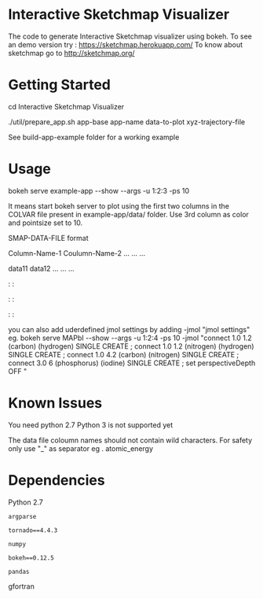 # Interactive Sketchmap Visualizer

The code to generate Interactive Sketchmap visualizer using bokeh. 
To see an demo version try : https://sketchmap.herokuapp.com/
To know about sketchmap go to http://sketchmap.org/

# Getting Started

cd Interactive Sketchmap Visualizer

./util/prepare_app.sh app-base app-name data-to-plot xyz-trajectory-file

See build-app-example folder for a working example 
 
# Usage

 bokeh serve example-app --show --args -u 1:2:3 -ps 10 
 
 It means start bokeh server to plot using the first two columns in the COLVAR file present in example-app/data/ folder. Use 3rd column as color and pointsize set to 10.  


SMAP-DATA-FILE format

Column-Name-1 Coulumn-Name-2  ... ... ...

data11         data12         ... ... ...

  :              : 
  
  :              :
  
  :              :


you can also add uderdefined jmol settings by adding -jmol "jmol settings"
 eg.
bokeh  serve MAPbI --show  --args -u 1:2:4 -ps 10 -jmol "connect 1.0 1.2 (carbon) (hydrogen) SINGLE CREATE ; connect 1.0 1.2 (nitrogen) (hydrogen) SINGLE CREATE ; connect 1.0 4.2 (carbon) (nitrogen) SINGLE CREATE ; connect 3.0 6 (phosphorus) (iodine) SINGLE CREATE ; set perspectiveDepth OFF " 

# Known Issues
You need python 2.7 Python 3 is not supported yet 

The data file coloumn names should not contain wild characters. For safety only use "_" as separator eg . atomic_energy

# Dependencies
Python 2.7 

    argparse

    tornado==4.4.3

    numpy

    bokeh==0.12.5

    pandas

gfortran 
